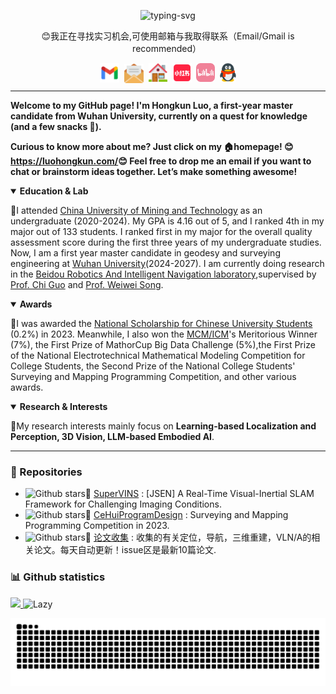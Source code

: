 <p align="center">
   <img src="https://readme-typing-svg.herokuapp.com?font=Zhi+Mang+Xing&size=28&pause=1000&color=232488&background=37418000&center=%E7%9C%9F%E7%9A%84&vCenter=%E7%9C%9F%E7%9A%84&multiline=true&repeat=%E7%9C%9F%E7%9A%84&random=%E7%9C%9F%E7%9A%84&width=435&lines=%E5%85%89%E8%80%8C%E4%B8%8D%E8%80%80%EF%BC%8C%E9%9D%99%E6%B0%B4%E6%B5%81%E6%B7%B1+-%E3%80%8A%E9%81%93%E5%BE%B7%E7%BB%8F%E3%80%8B" alt="typing-svg">
</p>
<p align="center">
<a>😊我正在寻找实习机会,可使用邮箱与我取得联系（Email/Gmail is recommended）</a>&nbsp;
</p>
<p align="center">
<a href="mailto:luohongkun0715@gmail.com" target="_blank"><img src="./images/gmail.png" height="31px" style="margin-bottom:-4px"></a>&nbsp;
<a href="mailto:luohongkun@whu.edu.cn" target="_blank"><img src="./images/email.png" height="31px" style="margin-bottom:-5px"></a>&nbsp;
<a href="https://luohongkun.com/" target="_blank"><img src="./images/house.png" height="30px" style="margin-bottom:-3px"></a>&nbsp;
<!-- <a href="https://scholar.google.com/citations?user=YGJnL3AAAAAJ&hl=zh-CN" target="_blank"><img src="./images/google_scholar.png" height="30px" style="margin-bottom:-3px"></a>&nbsp; -->
<!-- <a href="https://x.com/LuoHongKun2002" target="_blank"><img src="./images/X_icon.png" height="30px" style="margin-bottom:-3px"></a>&nbsp; -->
<!-- <a href="https://www.zhihu.com/people/xiu-xue-chu-neng-ing" target="_blank"><img src="./images/zhihu.png" height="30px" style="margin-bottom:-3px"></a>&nbsp;  -->
<a href="https://www.xiaohongshu.com/user/profile/65955d5e00000000220065a9" target="_blank"><img src="./images/xiaohongshu.png" height="31px" style="margin-bottom:-4px"></a>&nbsp;
<a href="https://space.bilibili.com/688837845?spm_id_from=333.1007.0.0" target="_blank"><img src="./images/bilibili.png" height="30px" style="margin-bottom:-3px"></a>&nbsp;
<a href="./images/qq_num.png" target="_blank"><img src="./images/QQ.png" height="30px" style="margin-bottom:-3px"></a>
</p>
<table>
<hr>
<!-- ### $\color{#B733DB}{Welcome \hspace{0.4em} to \hspace{0.4em} my \hspace{0.4em} github. If \hspace{0.4em} you \hspace{0.4em} want \hspace{0.4em} to \hspace{0.4em} know \hspace{0.4em} more \hspace{0.4em} about \hspace{0.4em} me, please \hspace{0.4em} click}$  -->

**Welcome to my GitHub page! I'm Hongkun Luo, a first-year master candidate from Wuhan University, currently on a quest for knowledge (and a few snacks 🤣).** 

**Curious to know more about me? Just click on my 🏠homepage! 😊<a href="https://luohongkun.com/" target="_blank">https://luohongkun.com/</a>😊 Feel free to drop me an email if you want to chat or brainstorm ideas together. Let’s make something awesome!**

<details open>
  <summary><strong>Education & Lab</strong></summary>
  <p>🌟I attended <a href="https://cesi.cumt.edu.cn/">China University of Mining and Technology</a> as an undergraduate (2020-2024). My GPA is 4.16 out of 5, and I ranked 4th in my major out of 133 students. I ranked first in my major for the overall quality assessment score during the first three years of my undergraduate studies. Now, I am a first year master candidate in geodesy and surveying engineering at <a href="https://www.sgg.whu.edu.cn/">Wuhan University</a>(2024-2027). I am currently doing research in the <a href="https://www.zhiyuteam.com/">Beidou Robotics And Intelligent Navigation laboratory</a>,supervised by <a href="https://jszy.whu.edu.cn/guochi/zh_CN/index.htm">Prof. Chi Guo</a> and <a href="https://gnsscenter.whu.edu.cn/info/1301/1081.htm">Prof. Weiwei Song</a>.
</p>
</details>
<details open>
<summary><strong>Awards</strong></summary>
  <p>🌟I was awarded the <a href="http://www.moe.gov.cn/srcsite/A05/s7505/202401/t20240117_1100766.html">National Scholarship for Chinese University Students</a> (0.2%) in 2023. Meanwhile, I also won the <a href="https://www.comap.com/contests/mcm-icm">MCM/ICM</a>'s Meritorious Winner (7%), the First Prize of MathorCup Big Data Challenge (5%),the First Prize of the National Electrotechnical Mathematical Modeling Competition for College Students, the Second Prize of the National College Students' Surveying and Mapping Programming Competition, and other various awards.
</p>
</details>
<details open>
<summary><strong>Research & Interests</strong></summary>
<p>🌟My research interests mainly focus on <b>Learning-based Localization and Perception, 3D Vision, LLM-based Embodied AI</b>.
</p>
</details>
<!-- ### $\color{red}{📧Feel \hspace{0.4em} free \hspace{0.4em} to \hspace{0.4em} contact \hspace{0.4em} me \hspace{0.4em} by \hspace{0.4em} email \hspace{0.4em} if \hspace{0.4em} you \hspace{0.4em} are \hspace{0.4em} interested \hspace{0.4em} in \hspace{0.4em} discussing \hspace{0.4em} or \hspace{0.4em} collaborating \hspace{0.4em} with \hspace{0.4em} me.}$ -->
<hr>

### 📁 Repositories
  - ![Github stars](https://img.shields.io/github/stars/luohongk/SuperVINS.svg)📂 [SuperVINS](https://github.com/luohongk/SuperVINS) : [JSEN] A Real-Time Visual-Inertial SLAM Framework for Challenging Imaging Conditions.
  - ![Github stars](https://img.shields.io/github/stars/luohongk/CeHuiProgramDesign.svg)📂 [CeHuiProgramDesign](https://github.com/luohongk/CeHuiProgramDesign) : Surveying and Mapping Programming Competition in 2023.
  - ![Github stars](https://img.shields.io/github/stars/luohongk/Awesome-Localization-And-3D-Reconstruction-From-Arxiv.svg)📂 [论文收集](https://github.com/luohongk/Awesome-Localization-And-3D-Reconstruction-From-Arxiv) : 收集的有关定位，导航，三维重建，VLN/A的相关论文。每天自动更新！issue区是最新10篇论文.

### 📊 Github statistics
<a title="Hits" target="_blank" href="https://github.com/luohongk/luohongk"><img src="https://hits.b3log.org/luohongk/luohongk.svg" >
</a>
<img src="https://github-readme-activity-graph.vercel.app/graph?username=luohongk&theme=minimal&custom_title=Activity&radius=30&height=250" alt="Lazy">

![Snake animation](https://raw.githubusercontent.com/luohongk/luohongk/output/github-contribution-grid-snake.svg)
</table>
